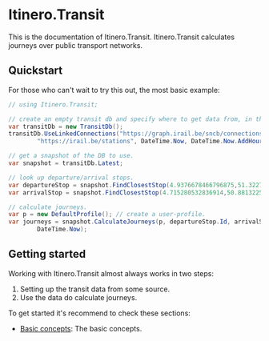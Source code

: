 # Itinero.Transit

This is the documentation of Itinero.Transit. Itinero.Transit calculates journeys over public transport networks.

## Quickstart

For those who can't wait to try this out, the most basic example:

```csharp
// using Itinero.Transit;

// create an empty transit db and specify where to get data from, in this case linked connections.
var transitDb = new TransitDb();
transitDb.UseLinkedConnections("https://graph.irail.be/sncb/connections",
        "https://irail.be/stations", DateTime.Now, DateTime.Now.AddHours(5));

// get a snapshot of the DB to use.
var snapshot = transitDb.Latest;

// look up departure/arrival stops.
var departureStop = snapshot.FindClosestStop(4.9376678466796875,51.322734170650484);
var arrivalStop = snapshot.FindClosestStop(4.715280532836914,50.88132251839807);

// calculate journeys.
var p = new DefaultProfile(); // create a user-profile.
var journeys = snapshot.CalculateJourneys(p, departureStop.Id, arrivalStop.Id, 
        DateTime.Now);
```


## Getting started

Working with Itinero.Transit almost always works in two steps:

1. Setting up the transit data from some source.
2. Use the data do calculate journeys.

To get started it's recommend to check these sections:

- [Basic concepts](basic-concepts/index.md): The basic concepts.
